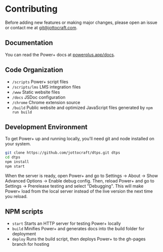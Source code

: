 # Contributing

Before adding new features or making major changes, please open an issue or contact me at [git@jottocraft.com](mailto:git@jottocraft.com).

## Documentation

You can read the Power+ docs at [powerplus.app/docs](https://powerplus.app/docs). 

## Code Organization

- `/scripts` Power+ script files
- `/scripts/lms` LMS integration files
- `/www` Static website files
- `/docs` JSDoc configuration
- `/chrome` Chrome extension source
- `/build` Public website and optimized JavaScript files generated by `npm run build`

## Development Environment

To get Power+ up and running locally, you'll need git and node installed on your system.

```bash
git clone https://github.com/jottocraft/dtps.git dtps
cd dtps
npm install
npm start
```

When the server is ready, open Power+ and go to Settings -> About -> Show Advanced Options -> Enable debug config. Then, reload Power+ and go to Settings -> Prerelease testing and select "Debugging". This will make Power+ load from the local server instead of the live version the next time you reload.

## NPM scripts
- `start` Starts an HTTP server for testing Power+ locally
- `build` Minifies Power+ and generates docs into the build folder for deployment
- `deploy` Runs the build script, then deploys Power+ to the gh-pages branch for hosting